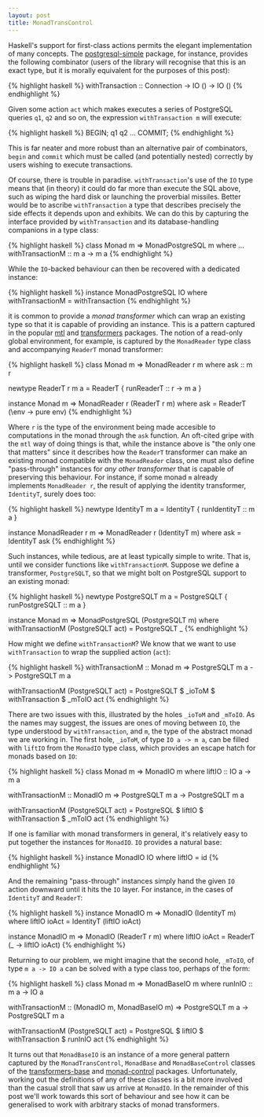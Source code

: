 ```yaml
---
layout: post
title: MonadTransControl
---
```

Haskell's support for first-class actions permits the elegant implementation of
many concepts. The
[postgresql-simple](https://hackage.haskell.org/package/postgresql-simple "postgresql-simple")
package, for instance, provides the following combinator
(users of the library will recognise that this is an exact
type, but it is morally equivalent for the purposes of this post):

{% highlight haskell %}
withTransaction :: Connection -> IO () -> IO ()
{% endhighlight %}

Given some action `act` which makes executes a series of PostgreSQL queries
`q1`, `q2` and so on, the expression `withTransaction m` will execute:

{% highlight haskell %}
BEGIN;
  q1
  q2
  ...
COMMIT;
{% endhighlight %}

This is far neater and more robust than an alternative pair of combinators,
`begin` and `commit` which must be called (and potentially nested) correctly by
users wishing to execute transactions.

Of course, there is trouble in paradise. `withTransaction`'s use of the `IO`
type means that (in theory) it could do far more than execute the SQL above,
such as wiping the hard disk or launching the proverbial missiles. Better would
be to ascribe `withTransaction` a type that describes precisely the side effects
it depends upon and exhibits. We can do this by capturing the interface
provided by `withTransaction` and its database-handling companions in a type
class:

{% highlight haskell %}
class Monad m => MonadPostgreSQL m where
  ...
  withTransactionM :: m a -> m a
{% endhighlight %}

While the `IO`-backed behaviour can then be recovered with a dedicated
instance:

{% highlight haskell %}
instance MonadPostgreSQL IO where
  withTransactionM
    = withTransaction
{% endhighlight %}

it is common to provide a _monad transformer_ which can wrap an existing type
so that it is capable of providing an instance.  This is a pattern captured in
the popular [mtl](https://hackage.haskell.org/package/mtl "mtl") and
[transformers](https://hackage.haskell.org/package/transformers "transformers")
packages. The notion of a read-only global environment, for example, is
captured by the `MonadReader` type class and accompanying `ReaderT` monad
transformer:

{% highlight haskell %}
class Monad m => MonadReader r m where
  ask :: m r

newtype ReaderT r m a
  = ReaderT { runReaderT :: r -> m a }

instance Monad m => MonadReader r (ReaderT r m) where
  ask
    = ReaderT (\env -> pure env)
{% endhighlight %}

Where `r` is the type of the environment being made accesible to computations
in the monad through the `ask` function. An oft-cited gripe with the `mtl` way
of doing things is that, while the instance above is "the only one that
matters" since it describes how the `ReaderT` transformer can make an existing
monad compatible with the `MonadReader` class, one must also define
"pass-through" instances for _any other transformer_ that is capable of
preserving this behaviour. For instance, if some monad `m` already implements
`MonadReader r`, the result of applying the identity transformer, `IdentityT`,
surely does too:

{% highlight haskell %}
newtype IdentityT m a
  = IdentityT { runIdentityT :: m a }

instance MonadReader r m => MonadReader r (IdentityT m) where
  ask
    = IdentityT ask
{% endhighlight %}

Such instances, while tedious, are at least typically simple to write. That is,
until we consider functions like `withTransactionM`. Suppose we define a
transformer, `PostgreSQLT`, so that we might bolt on PostgreSQL support to an
existing monad:

{% highlight haskell %}
newtype PostgreSQLT m a
  = PostgreSQLT { runPostgreSQLT :: m a }

instance Monad m => MonadPostgreSQL (PostgreSQLT m) where
  withTransactionM (PostgreSQLT act)
    = PostgreSQLT _
{% endhighlight %}

How might we define `withTransactionM`? We know that we want to use
`withTransaction` to wrap the supplied action (`act`):

{% highlight haskell %}
withTransactionM
  :: Monad m
  => PostgreSQLT m a
  -> PostgreSQLT m a

withTransactionM (PostgreSQLT act)
  = PostgreSQLT $ _ioToM $ withTransaction $ _mToIO act
{% endhighlight %}

There are two issues with this, illustrated by the holes `_ioToM` and `_mToIO`.
As the names may suggest, the issues are ones of moving between `IO`, the type
understood by `withTransaction`, and `m`, the type of the abstract monad we are
working in. The first hole, `_ioToM`, of type `IO a -> m a`, can be filled with
`liftIO` from the `MonadIO` type class, which provides an escape hatch for
monads based on `IO`:

{% highlight haskell %}
class Monad m => MonadIO m where
  liftIO :: IO a -> m a

withTransactionM
  :: MonadIO m
  => PostgreSQLT m a
  -> PostgreSQLT m a

withTransactionM (PostgreSQLT act)
  = PostgreSQL $ liftIO $ withTransaction $ _mToIO act
{% endhighlight %}

If one is familiar with monad transformers in general, it's relatively easy to
put together the instances for `MonadIO`. `IO` provides a natural base:

{% highlight haskell %}
instance MonadIO IO where
  liftIO
    = id
{% endhighlight %}

And the remaining "pass-through" instances simply hand the given `IO` action
downward until it hits the `IO` layer. For instance, in the cases of
`IdentityT` and `ReaderT`:

{% highlight haskell %}
instance MonadIO m => MonadIO (IdentityT m) where
  liftIO ioAct
    = IdentityT (liftIO ioAct)

instance MonadIO m => MonadIO (ReaderT r m) where
  liftIO ioAct
    = ReaderT (\_ -> liftIO ioAct)
{% endhighlight %}

Returning to our problem, we might imagine that the second hole, `_mToIO`, of
type `m a -> IO a` can be solved with a type class too, perhaps of the form:

{% highlight haskell %}
class Monad m => MonadBaseIO m where
  runInIO :: m a -> IO a

withTransactionM
  :: (MonadIO m, MonadBaseIO m)
  => PostgreSQLT m a
  -> PostgreSQLT m a

withTransactionM (PostgreSQLT act)
  = PostgreSQL $ liftIO $ withTransaction $ runInIO act
{% endhighlight %}

It turns out that `MonadBaseIO` is an instance of a more general pattern
captured by the `MonadTransControl`, `MonadBase` and `MonadBaseControl` classes
of the
[transformers-base](https://hackage.haskell.org/package/transformers-base "transformers-base") and
[monad-control](https://hackage.haskell.org/package/monad-control "monad-control") packages.
Unfortunately, working out the definitions of any of these classes is a bit
more involved than the casual stroll that saw us arrive at `MonadIO`. In the
remainder of this post we'll work towards this sort of behaviour and see how it
can be generalised to work with arbitrary stacks of monad transformers.
